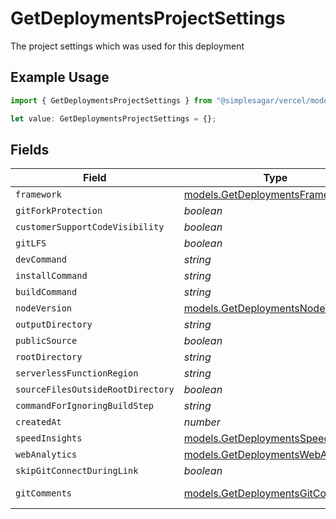 # GetDeploymentsProjectSettings

The project settings which was used for this deployment

## Example Usage

```typescript
import { GetDeploymentsProjectSettings } from "@simplesagar/vercel/models/getdeploymentsop.js";

let value: GetDeploymentsProjectSettings = {};
```

## Fields

| Field                                                                          | Type                                                                           | Required                                                                       | Description                                                                    |
| ------------------------------------------------------------------------------ | ------------------------------------------------------------------------------ | ------------------------------------------------------------------------------ | ------------------------------------------------------------------------------ |
| `framework`                                                                    | [models.GetDeploymentsFramework](../models/getdeploymentsframework.md)         | :heavy_minus_sign:                                                             | N/A                                                                            |
| `gitForkProtection`                                                            | *boolean*                                                                      | :heavy_minus_sign:                                                             | N/A                                                                            |
| `customerSupportCodeVisibility`                                                | *boolean*                                                                      | :heavy_minus_sign:                                                             | N/A                                                                            |
| `gitLFS`                                                                       | *boolean*                                                                      | :heavy_minus_sign:                                                             | N/A                                                                            |
| `devCommand`                                                                   | *string*                                                                       | :heavy_minus_sign:                                                             | N/A                                                                            |
| `installCommand`                                                               | *string*                                                                       | :heavy_minus_sign:                                                             | N/A                                                                            |
| `buildCommand`                                                                 | *string*                                                                       | :heavy_minus_sign:                                                             | N/A                                                                            |
| `nodeVersion`                                                                  | [models.GetDeploymentsNodeVersion](../models/getdeploymentsnodeversion.md)     | :heavy_minus_sign:                                                             | N/A                                                                            |
| `outputDirectory`                                                              | *string*                                                                       | :heavy_minus_sign:                                                             | N/A                                                                            |
| `publicSource`                                                                 | *boolean*                                                                      | :heavy_minus_sign:                                                             | N/A                                                                            |
| `rootDirectory`                                                                | *string*                                                                       | :heavy_minus_sign:                                                             | N/A                                                                            |
| `serverlessFunctionRegion`                                                     | *string*                                                                       | :heavy_minus_sign:                                                             | N/A                                                                            |
| `sourceFilesOutsideRootDirectory`                                              | *boolean*                                                                      | :heavy_minus_sign:                                                             | N/A                                                                            |
| `commandForIgnoringBuildStep`                                                  | *string*                                                                       | :heavy_minus_sign:                                                             | N/A                                                                            |
| `createdAt`                                                                    | *number*                                                                       | :heavy_minus_sign:                                                             | N/A                                                                            |
| `speedInsights`                                                                | [models.GetDeploymentsSpeedInsights](../models/getdeploymentsspeedinsights.md) | :heavy_minus_sign:                                                             | N/A                                                                            |
| `webAnalytics`                                                                 | [models.GetDeploymentsWebAnalytics](../models/getdeploymentswebanalytics.md)   | :heavy_minus_sign:                                                             | N/A                                                                            |
| `skipGitConnectDuringLink`                                                     | *boolean*                                                                      | :heavy_minus_sign:                                                             | N/A                                                                            |
| `gitComments`                                                                  | [models.GetDeploymentsGitComments](../models/getdeploymentsgitcomments.md)     | :heavy_minus_sign:                                                             | Since June '23                                                                 |